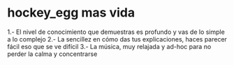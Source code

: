 # hockey_egg mas vida
1.- El nivel de conocimiento que demuestras es profundo y vas de lo simple a lo complejo
2.- La sencillez en cómo das tus explicaciones, haces parecer fácil eso que se ve difícil 
3.- La música, muy relajada y ad-hoc para no perder la calma y concentrarse
